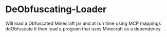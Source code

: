 DeObfuscating-Loader
====================

Will load a Obfuscated Minecraft jar and at run time using MCP mappings deObfuscate it then load a program that uses Minecraft as a dependency.
